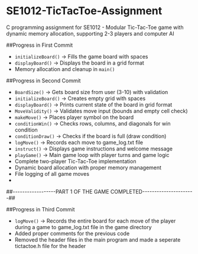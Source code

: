 # SE1012-TicTacToe-Assignment
C programming assignment for SE1012 - Modular Tic-Tac-Toe game with dynamic memory allocation, supporting 2-3 players and computer AI


##Progress in First Commit
- `initializeBoard()` → Fills the game board with spaces 
- `displayBoard()` → Displays the board in a grid format 
- Memory allocation and cleanup in `main()`

##Progress in Second Commit 
- `BoardSize()` → Gets board size from user (3-10) with validation
- `initializeBoard()` → Creates empty grid with spaces
- `displayBoard()` → Prints current state of the board in grid format
- `MoveValidity()` → Validates move input (bounds and empty cell check)
- `makeMove()` → Places player symbol on the board
- `conditionWin()` → Checks rows, columns, and diagonals for win condition
- `conditionDraw()` → Checks if the board is full (draw condition)
- `logMove()` → Records each move to game_log.txt file
- `instruct()` → Displays game instructions and welcome message
- `playGame()` → Main game loop with player turns and game logic
- Complete two-player Tic-Tac-Toe implementation
- Dynamic board allocation with proper memory management
- File logging of all game moves 
-  

##------------------PART 1 OF THE GAME COMPLETED----------------------##

##Progress in Third Commit
- `logMove()` → Records the entire board for each move of the player during a game to game_log.txt file in the game directory
- Added proper comments for the previous code 
- Removed the header files in the main program and made a seperate tictactoe.h file for the header




